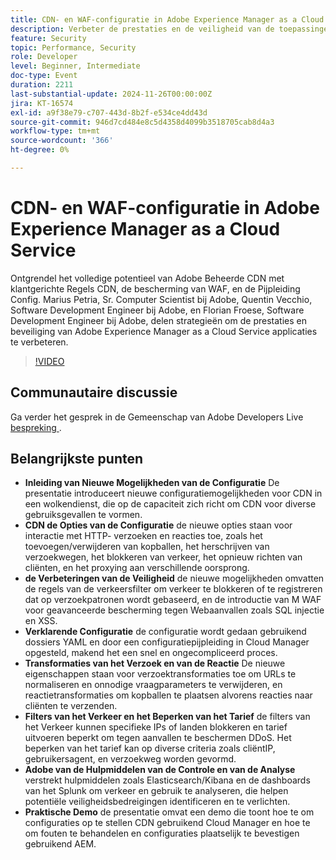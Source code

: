 ```yaml
---
title: CDN- en WAF-configuratie in Adobe Experience Manager as a Cloud Service
description: Verbeter de prestaties en de veiligheid van de toepassingen van Adobe Experience Manager as a Cloud Service met klantgerichte CDN regels, de bescherming van WAF, en de Pijpleiding Config, zoals die door de deskundigen van de Adobe wordt gedeeld.
feature: Security
topic: Performance, Security
role: Developer
level: Beginner, Intermediate
doc-type: Event
duration: 2211
last-substantial-update: 2024-11-26T00:00:00Z
jira: KT-16574
exl-id: a9f38e79-c707-443d-8b2f-e534ce4dd43d
source-git-commit: 946d7cd484e8c5d4358d4099b3518705cab8d4a3
workflow-type: tm+mt
source-wordcount: '366'
ht-degree: 0%

---
```


# CDN- en WAF-configuratie in Adobe Experience Manager as a Cloud Service

Ontgrendel het volledige potentieel van Adobe Beheerde CDN met klantgerichte Regels CDN, de bescherming van WAF, en de Pijpleiding Config. Marius Petria, Sr. Computer Scientist bij Adobe, Quentin Vecchio, Software Development Engineer bij Adobe, en Florian Froese, Software Development Engineer bij Adobe, delen strategieën om de prestaties en beveiliging van Adobe Experience Manager as a Cloud Service applicaties te verbeteren.

>[!VIDEO](https://video.tv.adobe.com/v/3440608/?learn=on&enablevpops&captions=dut)

## Communautaire discussie

Ga verder het gesprek in de Gemeenschap van Adobe Developers Live [ bespreking ](https://adobe.ly/3O0TyYa).

## Belangrijkste punten

* **Inleiding van Nieuwe Mogelijkheden van de Configuratie** De presentatie introduceert nieuwe configuratiemogelijkheden voor CDN in een wolkendienst, die op de capaciteit zich richt om CDN voor diverse gebruiksgevallen te vormen.
* **CDN de Opties van de Configuratie** de nieuwe opties staan voor interactie met HTTP- verzoeken en reacties toe, zoals het toevoegen/verwijderen van kopballen, het herschrijven van verzoekwegen, het blokkeren van verkeer, het opnieuw richten van cliënten, en het proxying aan verschillende oorsprong.
* **de Verbeteringen van de Veiligheid** de nieuwe mogelijkheden omvatten de regels van de verkeersfilter om verkeer te blokkeren of te registreren dat op verzoekpatronen wordt gebaseerd, en de introductie van M WAF voor geavanceerde bescherming tegen Webaanvallen zoals SQL injectie en XSS.
* **Verklarende Configuratie** de configuratie wordt gedaan gebruikend dossiers YAML en door een configuratiepijpleiding in Cloud Manager opgesteld, makend het een snel en ongecompliceerd proces.
* **Transformaties van het Verzoek en van de Reactie** De nieuwe eigenschappen staan voor verzoektransformaties toe om URLs te normaliseren en onnodige vraagparameters te verwijderen, en reactietransformaties om kopballen te plaatsen alvorens reacties naar cliënten te verzenden.
* **Filters van het Verkeer en het Beperken van het Tarief** de filters van het Verkeer kunnen specifieke IPs of landen blokkeren en tarief uitvoeren beperkt om tegen aanvallen te beschermen DDoS. Het beperken van het tarief kan op diverse criteria zoals cliëntIP, gebruikersagent, en verzoekweg worden gevormd.
* **Adobe van de Hulpmiddelen van de Controle en van de Analyse** verstrekt hulpmiddelen zoals Elasticsearch/Kibana en de dashboards van het Splunk om verkeer en gebruik te analyseren, die helpen potentiële veiligheidsbedreigingen identificeren en te verlichten.
* **Praktische Demo** de presentatie omvat een demo die toont hoe te om configuraties op te stellen CDN gebruikend Cloud Manager en hoe te om fouten te behandelen en configuraties plaatselijk te bevestigen gebruikend AEM.
